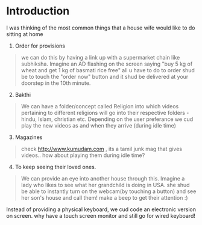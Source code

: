 # Introduction #

I was thinking of the most common things that a house wife would like to do sitting at home


1. Order for provisions
> we can do this by having a link up with a supermarket chain like subhiksha. Imagine an AD flashing on the screen saying  "buy  5 kg of wheat and get 1 kg of basmati rice free" all u have to do to order shud be to touch the "order now" button and it shud be delivered at your doorstep in the 10th minute.

2. Bakthi
> We can have a folder/concept called Religion into which videos pertaining to different religions will go into their respective folders - hindu, Islam, christian etc. Depending on the user preferance we cud play the new videos as and when they arrive (during idle time)

3. Magazines
> check http://www.kumudam.com , its a tamil junk mag that gives videos.. how about playing them during idle time?

4. To keep seeing their loved ones.
> We can provide an eye into another house through this. Imagine a lady who likes to see what her grandchild is doing in USA. she shud be able to instantly turn on the webcam(by touching a button) and see her son's house and call them! make a beep to get their attention :)

Instead of providing a physical keyboard, we cud code an electronic version on screen. why have a touch screen monitor and still go for wired keyboard!

